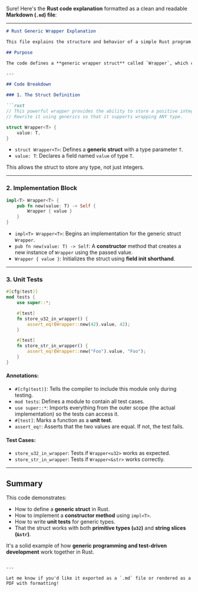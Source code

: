 Sure! Here's the **Rust code explanation** formatted as a clean and readable **Markdown (`.md`) file**:

---

````markdown
# Rust Generic Wrapper Explanation

This file explains the structure and behavior of a simple Rust program using generics and unit testing.

## Purpose

The code defines a **generic wrapper struct** called `Wrapper`, which can store a value of **any type**. The goal is to demonstrate how to use **generics** and how to write **unit tests** to ensure functionality.

---

## Code Breakdown

### 1. The Struct Definition

```rust
// This powerful wrapper provides the ability to store a positive integer value.
// Rewrite it using generics so that it supports wrapping ANY type.

struct Wrapper<T> {
    value: T,
}
````

* `struct Wrapper<T>`: Defines a **generic struct** with a type parameter `T`.
* `value: T`: Declares a field named `value` of type `T`.

This allows the struct to store any type, not just integers.

---

### 2. Implementation Block

```rust
impl<T> Wrapper<T> {
    pub fn new(value: T) -> Self {
        Wrapper { value }
    }
}
```

* `impl<T> Wrapper<T>`: Begins an implementation for the generic struct `Wrapper`.
* `pub fn new(value: T) -> Self`: A **constructor** method that creates a new instance of `Wrapper` using the passed value.
* `Wrapper { value }`: Initializes the struct using **field init shorthand**.

---

### 3. Unit Tests

```rust
#[cfg(test)]
mod tests {
    use super::*;

    #[test]
    fn store_u32_in_wrapper() {
        assert_eq!(Wrapper::new(42).value, 42);
    }

    #[test]
    fn store_str_in_wrapper() {
        assert_eq!(Wrapper::new("Foo").value, "Foo");
    }
}
```

#### Annotations:

* `#[cfg(test)]`: Tells the compiler to include this module only during testing.
* `mod tests`: Defines a module to contain all test cases.
* `use super::*`: Imports everything from the outer scope (the actual implementation) so the tests can access it.
* `#[test]`: Marks a function as a **unit test**.
* `assert_eq!`: Asserts that the two values are equal. If not, the test fails.

#### Test Cases:

* `store_u32_in_wrapper`: Tests if `Wrapper<u32>` works as expected.
* `store_str_in_wrapper`: Tests if `Wrapper<&str>` works correctly.

---

## Summary

This code demonstrates:

* How to define a **generic struct** in Rust.
* How to implement a **constructor method** using `impl<T>`.
* How to write **unit tests** for generic types.
* That the struct works with both **primitive types (`u32`)** and **string slices (`&str`)**.

It's a solid example of how **generic programming and test-driven development** work together in Rust.

```

---

Let me know if you'd like it exported as a `.md` file or rendered as a PDF with formatting!
```

